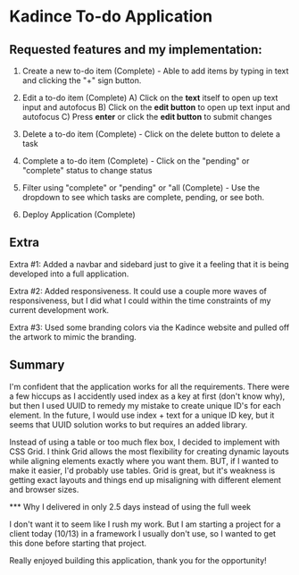 
# Kadince To-do Application 

## Requested features and my implementation: 

1. Create a new to-do item (Complete) - Able to add items by typing in text and clicking the "+" sign button.

2. Edit a to-do item (Complete)
  A) Click on the **text** itself to open up text input and autofocus
  B) Click on the **edit button** to open up text input and autofocus
  C) Press **enter** or click the **edit button** to submit changes

3. Delete a to-do item (Complete) - Click on the delete button to delete a task

4. Complete a to-do item (Complete) - Click on the "pending" or "complete" status to change status

5. Filter using "complete" or "pending" or "all (Complete) - Use the dropdown to see which tasks are complete, pending, or see both.

6. Deploy Application (Complete) 

## Extra

Extra #1: Added a navbar and sidebard just to give it a feeling that it is being developed into a full application.

Extra #2: Added responsiveness. It could use a couple more waves of responsiveness, but I did what I could within the time constraints of my current development work.

Extra #3: Used some branding colors via the Kadince website and pulled off the artwork to mimic the branding.

## Summary 

I'm confident that the application works for all the requirements. There were a few hiccups as I accidently used index as a key at first (don't know why), but then I used UUID to remedy my mistake to create unique ID's for each element. In the future, I would use index + text for a unique ID key, but it seems that UUID solution works to but requires an added library. 

Instead of using a table or too much flex box, I decided to implement with CSS Grid. I think Grid allows the most flexibility for creating dynamic layouts while aligning elements exactly where you want them. BUT, if I wanted to make it easier, I'd probably use tables. Grid is great, but it's weakness is getting exact layouts and things end up misaligning with different element and browser sizes.

*** Why I delivered in only 2.5 days instead of using the full week

I don't want it to seem like I rush my work. But I am starting a project for a client today (10/13) in a framework I usually don't use, so I wanted to get this done before starting that project.

Really enjoyed building this application, thank you for the opportunity!
